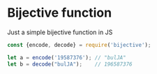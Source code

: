 # Bijective function

Just a simple bijective function in JS

```js
const {encode, decode} = require('bijective');

let a = encode('19587376'); // "bulJA"
let b = decode("bulJA");    // 196587376
```
